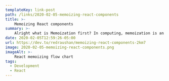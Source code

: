 ```yaml
---
templateKey: link-post
path: /links/2020-02-05-memoizing-react-components
title: >-
    Memoizing React components
summary: >-
    Alright what is Memoization first? In computing, memoization is an optimization technique used primarily to speed up computer programs by storing the results of expensive function calls and returning the cached result when the same inputs occur again. 
date: 2020-02-05T12:59:26-05:00
url: https://dev.to/redraushan/memoizing-react-components-2km7
image: 2020-02-05-memoizing-react-components.png
imageAlt: >-
    React memoizing flow chart 
tags:
  - Development
  - React
---
```

